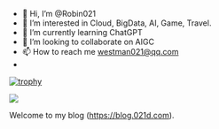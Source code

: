 - 👋 Hi, I’m @Robin021
- 👀 I’m interested in Cloud, BigData, AI, Game, Travel. 
- 🌱 I’m currently learning ChatGPT
- 💞️ I’m looking to collaborate on AIGC
- 📫 How to reach me westman021@qq.com
- 
[![trophy](https://github-profile-trophy.vercel.app/?username=Robin021&theme=onedark)](https://github.com/Robin021/github-profile-trophy)

![](https://cdn.jsdelivr.net/gh/jer2008/jer2008@main/assets/github-contribution-grid-snake.svg)

Welcome to my blog (https://blog.021d.com).

<!---
jer2008/jer2008 is a ✨ special ✨ repository because its `README.md` (this file) appears on your GitHub profile.
You can click the Preview link to take a look at your changes.
--->
